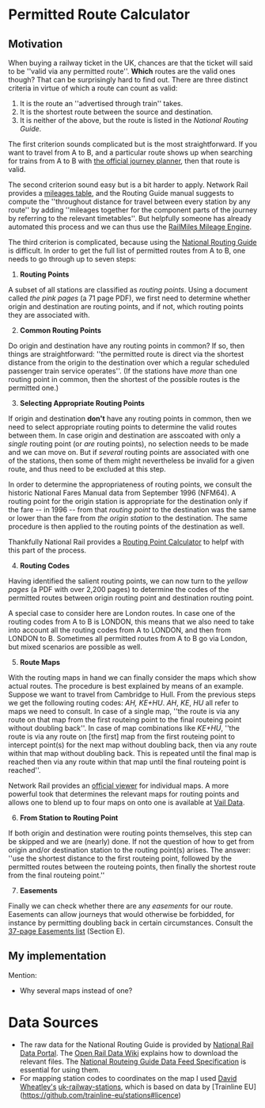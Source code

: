 # Permitted Route Calculator

## Motivation

When buying a railway ticket in the UK, chances are that the ticket will said to be ''valid via any permitted route''. **Which** routes are the valid ones though? That can be surprisingly hard to find out. There are three distinct criteria in virtue of which a route can count as valid:

1. It is the route an ''advertised through train'' takes.
2. It is the shortest route between the source and destination.
3. It is neither of the above, but the route is listed in the *National Routing Guide*.

The first criterion sounds complicated but is the most straightforward. If you want to travel from A to B, and a particular route shows up when searching for trains from A to B with [the official journey planner](https://www.nationalrail.co.uk/), then that route is valid.

The second criterion sound easy but is a bit harder to apply. Network Rail provides a [mileages table](https://www.networkrail.co.uk/running-the-railway/the-timetable/electronic-national-rail-timetable/), and the Routing Guide manual suggests to compute the ''throughout distance for travel between every station by any route'' by adding ''mileages together for the component parts of the journey by referring to the relevant timetables''. But helpfully someone has already automated this process and we can thus use the [RailMiles Mileage Engine](https://my.railmiles.me/mileage-engine/).

The third criterion is complicated, because using the [National Routing Guide](https://www.nationalrail.co.uk/travel-information/routeing-guide/) is difficult. In order to get the full list of permitted routes from A to B, one needs to go through up to seven steps:

1. **Routing Points**

A subset of all stations are classified as *routing points*. Using a document called *the pink pages* (a 71 page PDF), we first need to determine whether origin and destination are routing points, and if not, which routing points they are associated with.

2. **Common Routing Points**

Do origin and destination have any routing points in common? If so, then things are straightforward: ''the permitted route is direct via the shortest distance from the origin to the destination over which a regular scheduled passenger train service operates''. (If the stations have *more* than one routing point in common, then the shortest of the possible routes is the permitted one.)

3. **Selecting Appropriate Routing Points**

If origin and destination **don't** have any routing points in common, then we need to select appropriate routing points to determine the valid routes between them. In case origin and destination are asscoated with only a *single* routing point (or *are* routing points), no selection needs to be made and we can move on. But if *several* routing points are associated with one of the stations, then some of them might nevertheless be invalid for a given route, and thus need to be excluded at this step.

In order to determine the appropriateness of routing points, we consult the historic National Fares Manual data from September 1996 (NFM64). A routing point for the origin station is appropriate for the destination only if the fare -- in 1996 -- from that *routing point* to the destination was the same or lower than the fare from *the origin station* to the destination. The same procedure is then applied to the routing points of the destination as well.

Thankfully National Rail provides a [Routing Point Calculator](https://rgpp.iblocks.co.uk/routeing-point-calculator) to helpf with this part of the process.

4. **Routing Codes**

Having identified the salient routing points, we can now turn to the *yellow pages* (a PDF with over 2,200 pages) to determine the codes of the permitted routes between origin routing point and destination routing point.

A special case to consider here are London routes. In case one of the routing codes from A to B is LONDON, this means that we also need to take into account all the routing codes from A to LONDON, and then from LONDON to B. Sometimes all permitted routes from A to B go via London, but mixed scenarios are possible as well.


5. **Route Maps**

With the routing maps in hand we can finally consider the maps which show actual routes. The procedure is best explained by means of an example. Suppose we want to travel from Cambridge to Hull. From the previous steps we get the following routing codes: *AH, KE+HU*. *AH*, *KE*, *HU* all refer to maps we need to consult. In case of a single map, ''the route is via any route on that map from the first routeing point to the final routeing point without doubling back''. In case of map combinations like *KE+HU*, ''the route is via any route on [the first] map from the first routeing point to intercept point(s) for the next map
without doubling back, then via any route within that map without doubling back. This is
repeated until the final map is reached then via any route within that map until the final
routeing point is reached''.

Network Rail provides an [official viewer](https://rgpp.iblocks.co.uk/maps) for individual maps. A more powerful took that determines the relevant maps for routing points and allows one to blend up to four maps on onto one is available at [Vail Data](https://vaildata.uk/routeing?map=).


6. **From Station to Routing Point**

If both origin and destination were routing points themselves, this step can be skipped and we are (nearly) done. If not the question of how to get from origin and/or destination station to the routing point(s) arises. The answer: ''use the shortest distance to the first routeing point, followed by the
permitted routes between the routeing points, then finally the shortest route from the final
routeing point.''

7. **Easements**

Finally we can check whether there are any *easements* for our route. Easements can allow journeys that would otherwise be forbidded, for instance by permitting doubling back in certain circumstances. Consult the [37-page Easements list](https://www.nationalrail.co.uk/travel-information/routeing-guide/) (Section E).

## My implementation

Mention:

- Why several maps instead of one?

# Data Sources

- The raw data for the National Routing Guide is provided by [National Rail Data Portal](https://opendata.nationalrail.co.uk/). The [Open Rail Data Wiki](https://wiki.openraildata.com/index.php/DTD) explains how to download the relevant files. The [National Routeing Guide Data Feed Specification](https://www.rspaccreditation.org/publicDocumentation.php#RSPS5xxx) is essential for using them.
- For mapping station codes to coordinates on the map I used [David Wheatley's](https://github.com/davwheat) [uk-railway-stations](https://github.com/davwheat/uk-railway-stations), which is based on data by [Trainline EU] (https://github.com/trainline-eu/stations#licence)


